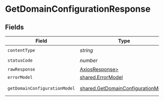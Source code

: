 # GetDomainConfigurationResponse


## Fields

| Field                                                                                    | Type                                                                                     | Required                                                                                 | Description                                                                              |
| ---------------------------------------------------------------------------------------- | ---------------------------------------------------------------------------------------- | ---------------------------------------------------------------------------------------- | ---------------------------------------------------------------------------------------- |
| `contentType`                                                                            | *string*                                                                                 | :heavy_check_mark:                                                                       | N/A                                                                                      |
| `statusCode`                                                                             | *number*                                                                                 | :heavy_check_mark:                                                                       | N/A                                                                                      |
| `rawResponse`                                                                            | [AxiosResponse>](https://axios-http.com/docs/res_schema)                                 | :heavy_minus_sign:                                                                       | N/A                                                                                      |
| `errorModel`                                                                             | [shared.ErrorModel](../../models/shared/errormodel.md)                                   | :heavy_minus_sign:                                                                       | bad request                                                                              |
| `getDomainConfigurationModel`                                                            | [shared.GetDomainConfigurationModel](../../models/shared/getdomainconfigurationmodel.md) | :heavy_minus_sign:                                                                       | domain configuration                                                                     |